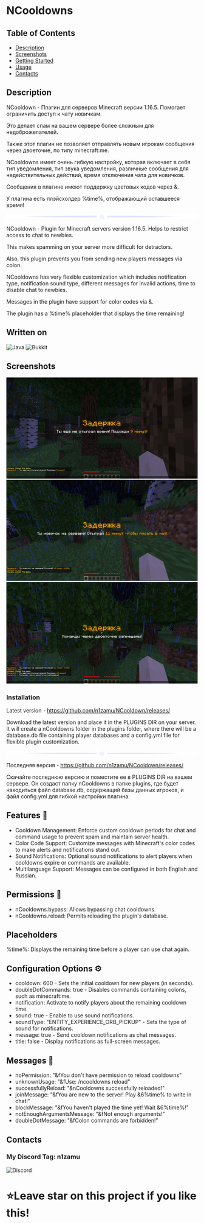 # NCooldowns

## Table of Contents

- [Description](#description)
- [Screenshots](#screenshots)
- [Getting Started](#getting-started)
- [Usage](#usage)
- [Contacts](#contacts)

## Description
NCooldown - Плагин для серверов Minecraft версии 1.16.5. Помогает ограничить доступ к чату новичкам.

Это делает спам на вашем сервере более сложным для недоброжелателей. 

Также этот плагин не позволяет отправлять новым игрокам сообщения через двоеточие, по типу minecraft:me.

NCooldowns имеет очень гибкую настройку, которая включает в себя тип уведомления, тип звука уведомления, различные сообщения для недействительных действий, время отключения чата для новичков.

Сообщения в плагине имеют поддержку цветовых кодов через &.

У плагина есть плэйсхолдер %time%, отображающий оставшееся время!

![Line](https://github.com/n1zamu/n1zamu/blob/main/assets/sepparator.png)

NCooldown - Plugin for Minecraft servers version 1.16.5. Helps to restrict access to chat to newbies.

This makes spamming on your server more difficult for detractors. 

Also, this plugin prevents you from sending new players messages via colon.

NCooldowns has very flexible customization which includes notification type, notification sound type, different messages for invalid actions, time to disable chat to newbies.

Messages in the plugin have support for color codes via &.

The plugin has a %time% placeholder that displays the time remaining!

## Written on
![Java](https://img.shields.io/badge/-Java-FFA500?style=for-the-badge&logo=java&logoColor=0000CD)
![Bukkit](https://img.shields.io/badge/-Bukkit-7B68EE?style=for-the-badge)

## Screenshots
![Example](https://github.com/n1zamu/NCooldown/blob/main/screenshots/example.png)
![Example](https://github.com/n1zamu/NCooldown/blob/main/screenshots/example1.png)
![Example](https://github.com/n1zamu/NCooldown/blob/main/screenshots/example2.png)

### Installation
Latest version - https://github.com/n1zamu/NCooldown/releases/

Download the latest version and place it in the PLUGINS DIR on your server.
It will create a nCooldowns folder in the plugins folder, where there will be a database.db file containing player databases and a config.yml file for flexible plugin customization.

![Line](https://github.com/n1zamu/n1zamu/blob/main/assets/sepparator.png)

Последняя версия - https://github.com/n1zamu/NCooldown/releases/

Скачайте последнюю версию и поместите ее в PLUGINS DIR на вашем сервере.
Он создаст папку nCooldowns в папке plugins, где будет находиться файл database.db, содержащий базы данных игроков, и файл config.yml для гибкой настройки плагина.

## Features 🌟
- Cooldown Management: Enforce custom cooldown periods for chat and command usage to prevent spam and maintain server health.
- Color Code Support: Customize messages with Minecraft's color codes to make alerts and notifications stand out.
- Sound Notifications: Optional sound notifications to alert players when cooldowns expire or commands are available.
- Multilanguage Support: Messages can be configured in both English and Russian.

## Permissions 🔑

- nCooldowns.bypass: Allows bypassing chat cooldowns.
- nCooldowns.reload: Permits reloading the plugin's database.

## Placeholders

%time%: Displays the remaining time before a player can use chat again.


## Configuration Options ⚙️

- cooldown: 600 - Sets the initial cooldown for new players (in seconds).
- doubleDotCommands: true - Disables commands containing colons, such as minecraft:me.
- notification: Activate to notify players about the remaining cooldown time.
- sound: true - Enable to use sound notifications.
- soundType: "ENTITY_EXPERIENCE_ORB_PICKUP" - Sets the type of sound for notifications.
- message: true - Send cooldown notifications as chat messages.
- title: false - Display notifications as full-screen messages.


## Messages 📝

- noPermission: "&fYou don't have permission to reload cooldowns"
- unknownUsage: "&fUse: /ncooldowns reload"
- successfullyReload: "&nCooldowns successfully reloaded!"
- joinMessage: "&fYou are new to the server! Play &6%time% to write in chat!"
- blockMessage: "&fYou haven't played the time yet! Wait &6%time%!"
- notEnoughArgumentsMessage: "&fNot enough arguments!"
- doubleDotMessage: "&fColon commands are forbidden!"

## Contacts

### My Discord Tag: n1zamu
![Discord](https://img.shields.io/badge/-Discord-4169E1?style=for-the-badge&logo=discord&logoColor=FFFFFF)


# ⭐Leave star on this project if you like this!
